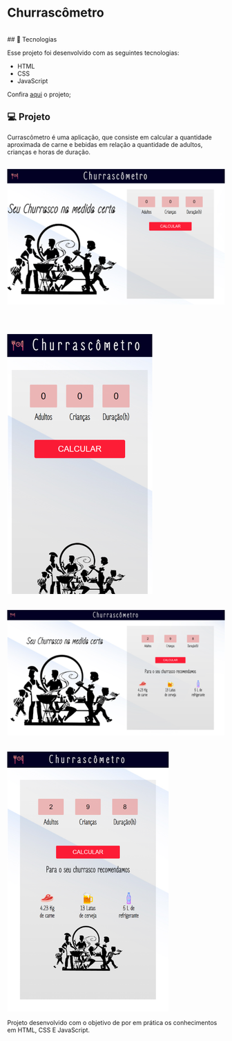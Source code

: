 
<h1>Churrascômetro</h1>
<br>
## 🚀 Tecnologias

Esse projeto foi desenvolvido com as seguintes tecnologias:

- HTML
- CSS
- JavaScript

Confira [aqui](http://vagnersilvas.github.io/churrascometro) o projeto;

## 💻 Projeto

<p> Currascômetro é uma aplicação, que consiste em calcular a quantidade aproximada de carne e bebidas em relação a quantidade de adultos, crianças e horas de duração.</p> 
<br>
<img src="./img/index_desktop.png">

<br><br><br>
<img  src="./img/index-mobile.png" height="600px">
<br><br><br>
<img src="./img/desktop_index.png">
<br><br>
<br>
<img src="./img/mobile_index.png" height="600px">
<p> Projeto desenvolvido com o objetivo de por em prática os conhecimentos em HTML, CSS E JavaScript.</p>
